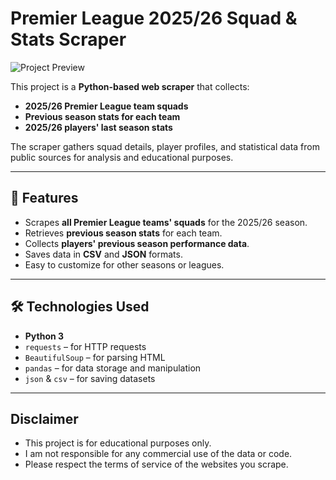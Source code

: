 # Premier League 2025/26 Squad & Stats Scraper

![Project Preview]([https://example.com/image.png](https://www.google.com/url?sa=i&url=https%3A%2F%2Fwww.givemesport.com%2Fpremier-league-start-date-fixtures-teams-tickets-tv-transfer-window%2F&psig=AOvVaw0VQPN865OwPaQh3cmMHMMS&ust=1754002551561000&source=images&cd=vfe&opi=89978449&ved=0CBUQjRxqFwoTCIDTz-vW5Y4DFQAAAAAdAAAAABAE))

This project is a **Python-based web scraper** that collects:

- **2025/26 Premier League team squads**
- **Previous season stats for each team**
- **2025/26 players' last season stats**

The scraper gathers squad details, player profiles, and statistical data from public sources for analysis and educational purposes.

---

## 📌 Features

- Scrapes **all Premier League teams' squads** for the 2025/26 season.
- Retrieves **previous season stats** for each team.
- Collects **players' previous season performance data**.
- Saves data in **CSV** and **JSON** formats.
- Easy to customize for other seasons or leagues.

---

## 🛠 Technologies Used

- **Python 3**
- `requests` – for HTTP requests
- `BeautifulSoup` – for parsing HTML
- `pandas` – for data storage and manipulation
- `json` & `csv` – for saving datasets

---

## Disclaimer

- This project is for educational purposes only.
- I am not responsible for any commercial use of the data or code.
- Please respect the terms of service of the websites you scrape.
